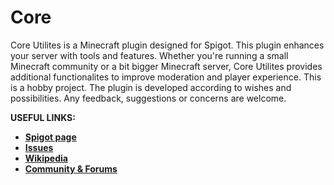 # Core

Core Utilites is a Minecraft plugin designed for Spigot. This plugin enhances your server with tools and features. Whether you're running a small Minecraft community or a bit bigger Minecraft server, Core Utilites provides additional functionalites to improve moderation and player experience. This is a hobby project. The plugin is developed according to wishes and possibilities. Any feedback, suggestions or concerns are welcome.

**USEFUL LINKS:**
- **[Spigot page](https://www.spigotmc.org/resources/coreutilities.114162/)**
- **[Issues](https://github.com/RobiOfficial/Core/issues)**
- **[Wikipedia](https://github.com/RobiOfficial/Core/wiki)**
- **[Community & Forums](https://robidev.flarum.cloud/)**
